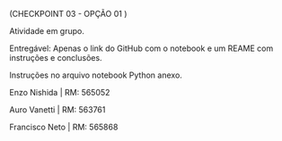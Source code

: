 (CHECKPOINT 03 - OPÇÃO 01 )



Atividade em grupo.



Entregável: Apenas o link do GitHub com o notebook e um REAME com instruções e conclusões.



Instruções no arquivo notebook Python anexo.



Enzo Nishida | RM: 565052

Auro Vanetti | RM: 563761

Francisco Neto | RM: 565868

